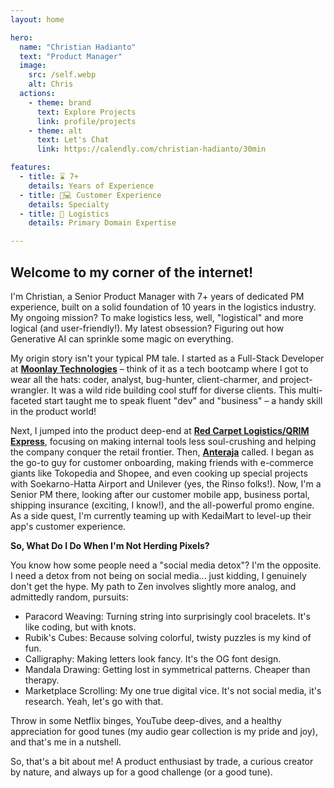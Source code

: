 ```yaml
---
layout: home

hero:
  name: "Christian Hadianto"
  text: "Product Manager"
  image:
    src: /self.webp
    alt: Chris
  actions:
    - theme: brand
      text: Explore Projects
      link: profile/projects
    - theme: alt
      text: Let's Chat
      link: https://calendly.com/christian-hadianto/30min

features:
  - title: ⌛ 7+
    details: Years of Experience
  - title: 📱💻 Customer Experience
    details: Specialty
  - title: 🚐 Logistics
    details: Primary Domain Expertise

---
```

<NaitBubble />

## Welcome to my corner of the internet!

I'm Christian, a Senior Product Manager with 7+ years of dedicated PM experience, built on a solid foundation of 10 years in the logistics industry. My ongoing mission? To make logistics less, well, "logistical" and more logical (and user-friendly!). My latest obsession? Figuring out how Generative AI can sprinkle some magic on everything.

My origin story isn't your typical PM tale. I started as a Full-Stack Developer at **[Moonlay Technologies](https://moonlay.com/)** – think of it as a tech bootcamp where I got to wear all the hats: coder, analyst, bug-hunter, client-charmer, and project-wrangler. It was a wild ride building cool stuff for diverse clients. This multi-faceted start taught me to speak fluent "dev" and "business" – a handy skill in the product world!

Next, I jumped into the product deep-end at **[Red Carpet Logistics/QRIM Express](https://www.instagram.com/qrimexpress/)**, focusing on making internal tools less soul-crushing and helping the company conquer the retail frontier. Then, **[Anteraja](https://anteraja.id/en/)** called. I began as the go-to guy for customer onboarding, making friends with e-commerce giants like Tokopedia and Shopee, and even cooking up special projects with Soekarno-Hatta Airport and Unilever (yes, the Rinso folks!). Now, I'm a Senior PM there, looking after our customer mobile app, business portal, shipping insurance (exciting, I know!), and the all-powerful promo engine. As a side quest, I'm currently teaming up with KedaiMart to level-up their app's customer experience.

**So, What Do I Do When I'm Not Herding Pixels?**

You know how some people need a "social media detox"? I'm the opposite. I need a detox from not being on social media... just kidding, I genuinely don't get the hype. My path to Zen involves slightly more analog, and admittedly random, pursuits:

* Paracord Weaving: Turning string into surprisingly cool bracelets. It's like coding, but with knots.
* Rubik's Cubes: Because solving colorful, twisty puzzles is my kind of fun.
* Calligraphy: Making letters look fancy. It's the OG font design.
* Mandala Drawing: Getting lost in symmetrical patterns. Cheaper than therapy.
* Marketplace Scrolling: My one true digital vice. It's not social media, it's research. Yeah, let's go with that.

Throw in some Netflix binges, YouTube deep-dives, and a healthy appreciation for good tunes (my audio gear collection is my pride and joy), and that's me in a nutshell.

So, that's a bit about me! A product enthusiast by trade, a curious creator by nature, and always up for a good challenge (or a good tune).
